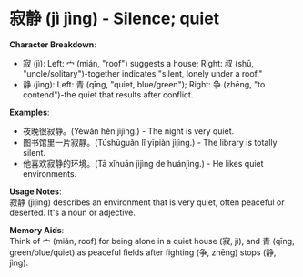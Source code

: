 # **寂静 (jì jìng) - Silence; quiet**

**Character Breakdown**:  
- 寂 (jì): Left: 宀 (mián, "roof") suggests a house; Right: 叔 (shū, "uncle/solitary")-together indicates "silent, lonely under a roof."  
- 静 (jìng): Left: 青 (qīng, "quiet, blue/green"); Right: 争 (zhēng, "to contend")-the quiet that results after conflict.

**Examples**:  
- 夜晚很寂静。(Yèwǎn hěn jìjìng.) - The night is very quiet.  
- 图书馆里一片寂静。(Túshūguǎn lǐ yīpiàn jìjìng.) - The library is totally silent.  
- 他喜欢寂静的环境。(Tā xǐhuān jìjìng de huánjìng.) - He likes quiet environments.

**Usage Notes**:  
寂静 (jìjìng) describes an environment that is very quiet, often peaceful or deserted. It's a noun or adjective.

**Memory Aids**:  
Think of 宀 (mián, roof) for being alone in a quiet house (寂, jì), and 青 (qīng, green/blue/quiet) as peaceful fields after fighting (争, zhēng) stops (静, jìng).